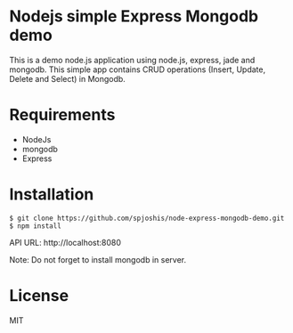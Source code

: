 # Nodejs simple Express Mongodb demo
This is a demo node.js application using node.js, express, jade and mongodb. This simple app contains CRUD operations (Insert, Update, Delete and Select) in Mongodb.

# Requirements
- NodeJs
- mongodb
- Express

# Installation
<pre><code>$ git clone https://github.com/spjoshis/node-express-mongodb-demo.git
$ npm install</code></pre>

API URL: http://localhost:8080

Note: Do not forget to install mongodb in server.


# License
MIT
